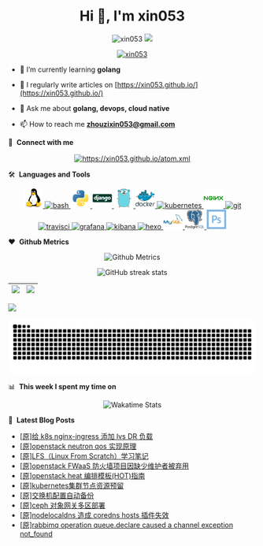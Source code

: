 <h1 align="center">Hi 👋, I'm xin053</h1>
<p align="center"> <img src="https://gpvc.arturio.dev/xin053" alt="xin053" />
<a target="_blank" href=https://github.com/xin053>
  <img src=https://img.shields.io/github/followers/xin053?label=follow%20me&style=social />
</a></p>

<p align="center"> <a href="https://github.com/ryo-ma/github-profile-trophy"><img src="https://github-profile-trophy.vercel.app/?username=xin053" alt="xin053" /></a> </p>

- 🌱 I’m currently learning **golang**

- 📝 I regularly write articles on [https://xin053.github.io/](https://xin053.github.io/)

- 💬 Ask me about **golang, devops, cloud native**

- 📫 How to reach me **zhouzixin053@gmail.com**

🔗 &nbsp;**Connect with me**
<p align="center">
<a href="https://xin053.github.io/atom.xml" target="blank"><img align="center" src="https://raw.githubusercontent.com/rahuldkjain/github-profile-readme-generator/master/src/images/icons/Social/rss.svg" alt="https://xin053.github.io/atom.xml" height="30" width="40" /></a>
</p>

🛠️ &nbsp;**Languages and Tools**
<p align="center">
<a href="https://www.linux.org/" target="_blank"> <img src="https://raw.githubusercontent.com/devicons/devicon/master/icons/linux/linux-original.svg" alt="linux" width="40" height="40"/> </a>
<a href="https://www.gnu.org/software/bash/" target="_blank"> <img src="https://www.vectorlogo.zone/logos/gnu_bash/gnu_bash-icon.svg" alt="bash" width="40" height="40"/> </a>
<a href="https://www.python.org" target="_blank"> <img src="https://raw.githubusercontent.com/devicons/devicon/master/icons/python/python-original.svg" alt="python" width="40" height="40"/> </a>
<a href="https://www.djangoproject.com/" target="_blank"> <img src="https://raw.githubusercontent.com/devicons/devicon/master/icons/django/django-original.svg" alt="django" width="40" height="40"/> </a>
<a href="https://golang.org" target="_blank"> <img src="https://raw.githubusercontent.com/devicons/devicon/master/icons/go/go-original.svg" alt="go" width="40" height="40"/> </a>
<a href="https://www.docker.com/" target="_blank"> <img src="https://raw.githubusercontent.com/devicons/devicon/master/icons/docker/docker-original-wordmark.svg" alt="docker" width="40" height="40"/> </a>
<a href="https://kubernetes.io" target="_blank"> <img src="https://www.vectorlogo.zone/logos/kubernetes/kubernetes-icon.svg" alt="kubernetes" width="40" height="40"/> </a>
<a href="https://www.nginx.com" target="_blank"> <img src="https://raw.githubusercontent.com/devicons/devicon/master/icons/nginx/nginx-original.svg" alt="nginx" width="40" height="40"/> </a>
<a href="https://git-scm.com/" target="_blank"> <img src="https://www.vectorlogo.zone/logos/git-scm/git-scm-icon.svg" alt="git" width="40" height="40"/> </a>
<a href="https://travis-ci.org" target="_blank"> <img src="https://www.vectorlogo.zone/logos/travis-ci/travis-ci-icon.svg" alt="travisci" width="40" height="40"/> </a>
<a href="https://grafana.com" target="_blank"> <img src="https://www.vectorlogo.zone/logos/grafana/grafana-icon.svg" alt="grafana" width="40" height="40"/> </a>
<a href="https://www.elastic.co/kibana" target="_blank"> <img src="https://www.vectorlogo.zone/logos/elasticco_kibana/elasticco_kibana-icon.svg" alt="kibana" width="40" height="40"/> </a>
<a href="hexo.io/" target="_blank"> <img src="https://www.vectorlogo.zone/logos/hexoio/hexoio-icon.svg" alt="hexo" width="40" height="40"/> </a>
<a href="https://www.mysql.com/" target="_blank"> <img src="https://raw.githubusercontent.com/devicons/devicon/master/icons/mysql/mysql-original-wordmark.svg" alt="mysql" width="40" height="40"/> </a>
<a href="https://www.postgresql.org" target="_blank"> <img src="https://raw.githubusercontent.com/devicons/devicon/master/icons/postgresql/postgresql-original-wordmark.svg" alt="postgresql" width="40" height="40"/> </a>
<a href="https://www.photoshop.com/en" target="_blank"> <img src="https://raw.githubusercontent.com/devicons/devicon/master/icons/photoshop/photoshop-line.svg" alt="photoshop" width="40" height="40"/> </a>
</p>

❤️ &nbsp;**Github Metrics**
<p align="center"><img src="https://metrics.lecoq.io/xin053" alt="Github Metrics">
<br></p>

<p align="center"><img src="https://github-readme-streak-stats.herokuapp.com/?user=xin053&theme=dark" alt="GitHub streak stats">
<br></p>

|![](https://github-readme-stats.vercel.app/api?username=xin053&&show_icons=true&title_color=ffffff&icon_color=bb2acf&text_color=daf7dc&bg_color=151515)|![](https://github-readme-stats.vercel.app/api/top-langs/?username=xin053&layout=compact&theme=tokyonight&langs_count=10)|
|-|-|

![](https://activity-graph.herokuapp.com/graph?username=xin053&theme=redical)

![github contribution grid snake animation](https://raw.githubusercontent.com/xin053/xin053/output/github-contribution-grid-snake.svg)

📊 &nbsp;**This week I spent my time on**

<p align="center"><img src="https://github-readme-stats-taupe-two.vercel.app/api/wakatime?username=xin053&hide_title=true&hide_border=true&langs_count=5&bg_color=00000000&text_color=777" alt="Wakatime Stats">
<br></p>

📕 &nbsp;**Latest Blog Posts**
<!-- BLOG-POST-LIST:START -->
- [[原]给 k8s nginx-ingress 添加 lvs DR 负载](https://blog.csdn.net/u011459278/article/details/111871083)
- [[原]openstack neutron qos 实现原理](https://blog.csdn.net/u011459278/article/details/111317101)
- [[原]LFS（Linux From Scratch）学习笔记](https://blog.csdn.net/u011459278/article/details/108598805)
- [[原]openstack FWaaS 防火墙项目因缺少维护者被弃用](https://blog.csdn.net/u011459278/article/details/108222021)
- [[原]openstack heat 编排模板&lpar;HOT&rpar;指南](https://blog.csdn.net/u011459278/article/details/107671241)
- [[原]kubernetes集群节点资源预留](https://blog.csdn.net/u011459278/article/details/106788423)
- [[原]交换机配置自动备份](https://blog.csdn.net/u011459278/article/details/106636784)
- [[原]ceph 对象网关多区部署](https://blog.csdn.net/u011459278/article/details/106420562)
- [[原]nodelocaldns 造成 coredns hosts 插件失效](https://blog.csdn.net/u011459278/article/details/105416203)
- [[原]rabbimq operation queue.declare caused a channel exception not_found](https://blog.csdn.net/u011459278/article/details/104575073)
<!-- BLOG-POST-LIST:END -->
